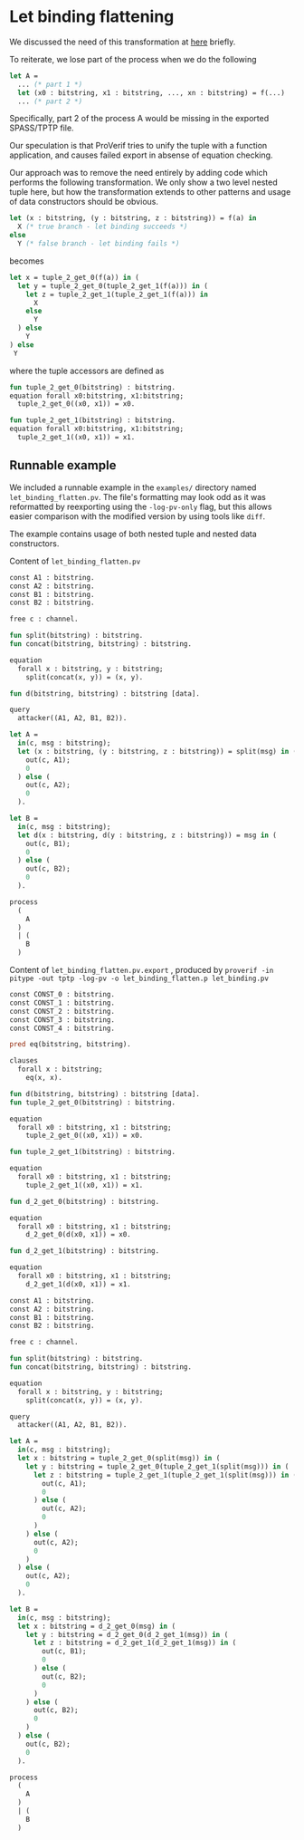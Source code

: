 # Let binding flattening

We discussed the need of this transformation at [here](equation_check.md) briefly.

To reiterate, we lose part of the process when we do the following

```ocaml
let A =
  ... (* part 1 *)
  let (x0 : bitstring, x1 : bitstring, ..., xn : bitstring) = f(...)
  ... (* part 2 *)
```

Specifically, part 2 of the process A would be missing in the exported SPASS/TPTP file.

Our speculation is that ProVerif tries to unify the tuple with a function application, and causes failed export in absense of equation checking.

Our approach was to remove the need entirely by adding code which performs the following transformation. We only show a two level nested tuple here, but how the transformation extends to other patterns and usage of data constructors should be obvious.

```ocaml
let (x : bitstring, (y : bitstring, z : bitstring)) = f(a) in
  X (* true branch - let binding succeeds *)
else
  Y (* false branch - let binding fails *)
```

becomes

```ocaml
let x = tuple_2_get_0(f(a)) in (
  let y = tuple_2_get_0(tuple_2_get_1(f(a))) in (
    let z = tuple_2_get_1(tuple_2_get_1(f(a))) in
      X
    else
      Y
  ) else
    Y
) else
 Y
```

where the tuple accessors are defined as

```ocaml
fun tuple_2_get_0(bitstring) : bitstring.
equation forall x0:bitstring, x1:bitstring;
  tuple_2_get_0((x0, x1)) = x0.

fun tuple_2_get_1(bitstring) : bitstring.
equation forall x0:bitstring, x1:bitstring;
  tuple_2_get_1((x0, x1)) = x1.
```

## Runnable example

We included a runnable example in the `examples/` directory named `let_binding_flatten.pv`. The file's formatting may look odd as it was reformatted by reexporting using the `-log-pv-only` flag, but this allows easier comparison with the modified version by using tools like `diff`.

The example contains usage of both nested tuple and nested data constructors.

Content of `let_binding_flatten.pv`

```ocaml
const A1 : bitstring.
const A2 : bitstring.
const B1 : bitstring.
const B2 : bitstring.

free c : channel.

fun split(bitstring) : bitstring.
fun concat(bitstring, bitstring) : bitstring.

equation
  forall x : bitstring, y : bitstring; 
    split(concat(x, y)) = (x, y).

fun d(bitstring, bitstring) : bitstring [data].

query 
  attacker((A1, A2, B1, B2)).

let A =
  in(c, msg : bitstring);
  let (x : bitstring, (y : bitstring, z : bitstring)) = split(msg) in (
    out(c, A1);
    0
  ) else (
    out(c, A2);
    0
  ).

let B =
  in(c, msg : bitstring);
  let d(x : bitstring, d(y : bitstring, z : bitstring)) = msg in (
    out(c, B1);
    0
  ) else (
    out(c, B2);
    0
  ).

process
  (
    A
  )
  | (
    B
  )
```

Content of `let_binding_flatten.pv.export` , produced by `proverif -in pitype -out tptp -log-pv -o let_binding_flatten.p let_binding.pv`

```ocaml
const CONST_0 : bitstring.
const CONST_1 : bitstring.
const CONST_2 : bitstring.
const CONST_3 : bitstring.
const CONST_4 : bitstring.

pred eq(bitstring, bitstring).

clauses
  forall x : bitstring;
    eq(x, x).

fun d(bitstring, bitstring) : bitstring [data].
fun tuple_2_get_0(bitstring) : bitstring.

equation
  forall x0 : bitstring, x1 : bitstring; 
    tuple_2_get_0((x0, x1)) = x0.

fun tuple_2_get_1(bitstring) : bitstring.

equation
  forall x0 : bitstring, x1 : bitstring; 
    tuple_2_get_1((x0, x1)) = x1.

fun d_2_get_0(bitstring) : bitstring.

equation
  forall x0 : bitstring, x1 : bitstring; 
    d_2_get_0(d(x0, x1)) = x0.

fun d_2_get_1(bitstring) : bitstring.

equation
  forall x0 : bitstring, x1 : bitstring; 
    d_2_get_1(d(x0, x1)) = x1.

const A1 : bitstring.
const A2 : bitstring.
const B1 : bitstring.
const B2 : bitstring.

free c : channel.

fun split(bitstring) : bitstring.
fun concat(bitstring, bitstring) : bitstring.

equation
  forall x : bitstring, y : bitstring; 
    split(concat(x, y)) = (x, y).

query 
  attacker((A1, A2, B1, B2)).

let A =
  in(c, msg : bitstring);
  let x : bitstring = tuple_2_get_0(split(msg)) in (
    let y : bitstring = tuple_2_get_0(tuple_2_get_1(split(msg))) in (
      let z : bitstring = tuple_2_get_1(tuple_2_get_1(split(msg))) in (
        out(c, A1);
        0
      ) else (
        out(c, A2);
        0
      )
    ) else (
      out(c, A2);
      0
    )
  ) else (
    out(c, A2);
    0
  ).

let B =
  in(c, msg : bitstring);
  let x : bitstring = d_2_get_0(msg) in (
    let y : bitstring = d_2_get_0(d_2_get_1(msg)) in (
      let z : bitstring = d_2_get_1(d_2_get_1(msg)) in (
        out(c, B1);
        0
      ) else (
        out(c, B2);
        0
      )
    ) else (
      out(c, B2);
      0
    )
  ) else (
    out(c, B2);
    0
  ).

process
  (
    A
  )
  | (
    B
  )
```
